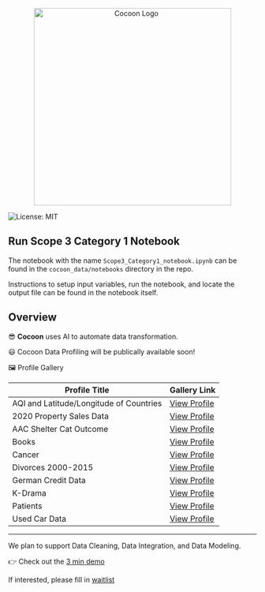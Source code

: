 <div align="center">
  <img src="./images/cocoon_logo.png" alt="Cocoon Logo" width="400"/>
</div>

![License: MIT](https://img.shields.io/badge/License-MIT-yellow.svg)

## Run Scope 3 Category 1 Notebook

The notebook with the name `Scope3_Category1_notebook.ipynb` can be found in the `cocoon_data/notebooks` directory in the repo.

Instructions to setup input variables, run the notebook, and locate the output file can be found in the notebook itself.

## Overview

😎 **Cocoon** uses AI to automate data transformation.

😃 Cocoon Data Profiling will be publically available soon!

🖼️ Profile Gallery

| Profile Title                           | Gallery Link                                                                                                                        |
| --------------------------------------- | ----------------------------------------------------------------------------------------------------------------------------------- |
| AQI and Latitude/Longitude of Countries | [View Profile](https://cocoon-data-transformation.github.io/page/profile_gallery/Cocoon_Profile_AQI_and_Lat_Long_of_Countries.html) |
| 2020 Property Sales Data                | [View Profile](https://cocoon-data-transformation.github.io/page/profile_gallery/Cocoon_Profile__2020_property_sales_data.html)     |
| AAC Shelter Cat Outcome                 | [View Profile](https://cocoon-data-transformation.github.io/page/profile_gallery/Cocoon_Profile_aac_shelter_cat_outcome_eng.html)   |
| Books                                   | [View Profile](https://cocoon-data-transformation.github.io/page/profile_gallery/Cocoon_Profile_books.html)                         |
| Cancer                                  | [View Profile](https://cocoon-data-transformation.github.io/page/profile_gallery/Cocoon_Profile_cancer.html)                        |
| Divorces 2000-2015                      | [View Profile](https://cocoon-data-transformation.github.io/page/profile_gallery/Cocoon_Profile_divorces_2000_2015_original.html)   |
| German Credit Data                      | [View Profile](https://cocoon-data-transformation.github.io/page/profile_gallery/Cocoon_Profile_german_credit_data.html)            |
| K-Drama                                 | [View Profile](https://cocoon-data-transformation.github.io/page/profile_gallery/Cocoon_Profile_kdrama.html)                        |
| Patients                                | [View Profile](https://cocoon-data-transformation.github.io/page/profile_gallery/Cocoon_Profile_patients.html)                      |
| Used Car Data                           | [View Profile](https://cocoon-data-transformation.github.io/page/profile_gallery/Cocoon_Profile_used_car_data_new.html)             |

<hr>

We plan to support Data Cleaning, Data Integration, and Data Modeling.

👉 Check out the [3 min demo](https://www.youtube.com/watch?v=nddQ3jIdPCI)

If interested, please fill in [waitlist](https://forms.gle/njhNd1NHfh3MvD8V9)
